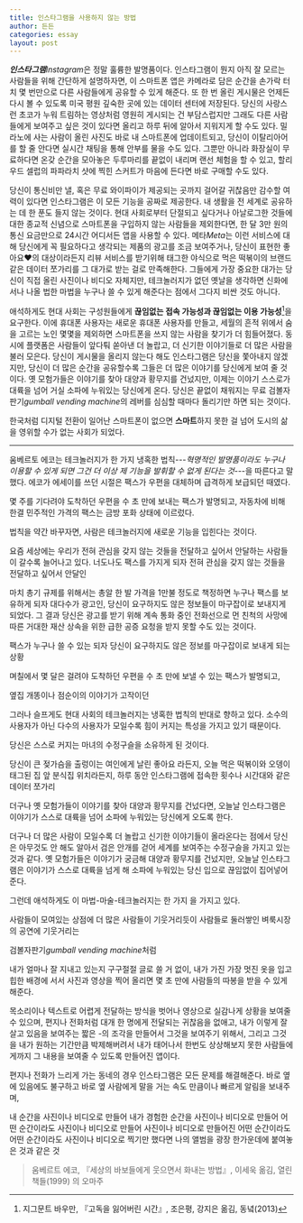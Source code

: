 ```yaml
---
title: 인스타그램을 사용하지 않는 방법
author: 든든
categories: essay
layout: post
---
```


***인스타그램****Instagram*은 정말 훌륭한 발명품이다. 인스타그램이 뭔지 아직 잘 모르는 사람들을 위해 간단하게 설명하자면, 이 스마트폰 앱은 카메라로 담은 순간을 손가락 터치 몇 번만으로 다른 사람들에게 공유할 수 있게 해준다. 또 한 번 올린 게시물은 언제든 다시 볼 수 있도록 미국 평원 깊숙한 곳에 있는 데이터 센터에 저장된다. 당신의 사랑스런 초코가 누워 트림하는 영상처럼 영원히 게시되는 건 부담스럽지만 그래도 다른 사람들에게 보여주고 싶은 것이 있다면 올리고 하루 뒤에 알아서 지워지게 할 수도 있다. 밀라노에 사는 사람이 올린 사진도 바로 내 스마트폰에 업데이트되고, 당신이 이탈리아어를 할 줄 안다면 실시간 채팅을 통해 안부를 물을 수도 있다. 그뿐만 아니라 화장실이 무료하다면 온갖 순간을 모아놓은 두루마리를 끝없이 내리며 랜선 체험을 할 수 있고, 할리우드 셀럽의 파파라치 샷에 찍힌 스커트가 마음에 든다면 바로 구매할 수도 있다.

당신이 통신비만 낼, 혹은 무료 와이파이가 제공되는 곳까지 걸어갈 귀찮음만 감수할 여력이 있다면 인스타그램은 이 모든 기능을 공짜로 제공한다. 내 생활을 전 세계로 공유하는 데 한 푼도 들지 않는 것이다. 현대 사회로부터 단절되고 싶다거나 아날로그한 것들에 대한 종교적 신념으로 스마트폰을 구입하지 않는 사람들을 제외한다면, 한 달 3만 원의 통신 요금만으로 24시간 어디서든 앱을 사용할 수 있다. 메타*Meta*는 이런 서비스에 대해 당신에게 꼭 필요하다고 생각되는 제품의 광고를 조금 보여주거나, 당신이 표현한 좋아요❤️의 대상이라든지 리뷰 서비스를 받기위해 태그한 야식으로 먹은 떡볶이의 브랜드 같은 데이터 쪼가리를 그 대가로 받는 걸로 만족해한다. 그들에게 가장 중요한 대가는 당신이 직접 올린 사진이나 비디오 자체지만, 테크놀러지가 없던 옛날을 생각하면 신화에서나 나올 법한 마법을 누구나 쓸 수 있게 해준다는 점에서 그다지 비싼 것도 아니다.

애석하게도 현대 사회는 구성원들에게 **끊임없는 접속 가능성과 끊임없는 이용 가능성**[^1]을 요구한다. 이에 휴대폰 사용자는 새로운 휴대폰 사용자를 만들고, 세월의 흔적 위에서 숨을 고르는 노인 몇몇을 제외하면 스마트폰을 쓰지 않는 사람을 찾기가 더 힘들어졌다. 동시에 플랫폼은 사람들이 앞다퉈 쏟아낸 더 놀랍고, 더 신기한 이야기들로 더 많은 사람을 불러 모은다. 당신이 게시물을 올리지 않는다 해도 인스타그램은 당신을 쫓아내지 않겠지만, 당신이 더 많은 순간을 공유할수록 그들은 더 많은 이야기를 당신에게 보여 줄 것이다. 옛 모험가들은 이야기를 찾아 대양과 황무지를 건넜지만, 이제는 이야기 스스로가 대륙을 넘어 거실 소파에 누워있는 당신에게 온다. 당신은 끝없이 채워지는 무료 검볼자판기*gumball vending machine*의 레버를 심심할 때마다 돌리기만 하면 되는 것이다.

한국처럼 디지털 전환이  일어난 스마트폰이 없으면 **스마트**하지 못한 걸 넘어 도시의 삶을 영위할 수가 없는 사회가 되었다.




<hr>

움베르토 에코는 테크놀러지가 한 가지 냉혹한 법칙---*혁명적인 발명품이라도 누구나 이용할 수 있게 되면 그건 더 이상 제 기능을 발휘할 수 없게 된다는 것*---을 따른다고 말했다. 에코가 에세이를 쓰던 시절은 팩스가 우편을 대체하며 급격하게 보급되던 때였다.

 몇 주를 기다려야 도착하던 우편을 수 초 만에 보내는 팩스가 발명되고, 자동차에 비해 한결 민주적인 가격의 팩스는 금방 포화 상태에 이르렀다. 

법칙을 약간 바꾸자면, 사람은 테크놀러지에 새로운 기능을 입힌다는 것이다.

요즘 세상에는 우리가 전혀 관심을 갖지 않는 것들을 전달하고 싶어서 안달하는 사람들이 갈수록 늘어나고 있다.
너도나도 팩스를 가지게 되자 전혀 관심을 갖지 않는 것들을 전달하고 싶어서 안달인

마치 총기 규제를 위해서는 총알 한 발 가격을 1만불 정도로 책정하면
  누구나 팩스를 보유하게 되자 대다수가 광고인, 당신이 요구하지도 않은 정보들이 마구잡이로 보내지게 되었다. 그 결과 당신은 광고를 받기 위해 계속 통화 중인 전화선으로 먼 친척의 사망에 따른 거대한 재산 상속을 위한 급한 공증 요청을 받지 못할 수도 있는 것이다.

팩스가 누구나 쓸 수 있는  되자 당신이 요구하지도 않은 정보를 마구잡이로 보내게 되는 상황 

며칠에서 몇 달은 걸려야 도착하던 우편을 수 초 만에 보낼 수 있는 팩스가 발명되고,

옆집 개똥이나 점순이의 이야기가 고작이던

그러나 슬프게도 현대 사회의 테크놀러지는 냉혹한 법칙의 반대로 향하고 있다. 소수의 사용자가 아닌 다수의 사용자가 모일수록 힘이 커지는 특성을 가지고 있기 때문이다.

당신은 스스로 커지는 마녀의 수정구슬을 소유하게 된 것이다. 

당신이 큰 젖가슴을 출렁이는 여인에게 날린 좋아요 라든지, 오늘 먹은 떡볶이와 오뎅이 태그된 집 앞 분식집 위치라든지, 하루 동안 인스타그램에 접속한 횟수나 시간대와 같은 데이터 쪼가리

더구나 옛 모험가들이 이야기를 찾아 대양과 황무지를 건넜다면, 오늘날 인스타그램은 이야기가 스스로 대륙을 넘어 소파에 누워있는 당신에게 오도록 한다. 

더구나 더 많은 사람이 모일수록 더 놀랍고 신기한 이야기들이 올라온다는 점에서 당신은 아무것도 안 해도 알아서 검은 안개를 걷어 세계를 보여주는 수정구슬을 가지고 있는 것과 같다. 옛 모험가들은 이야기가 궁금해 대양과 황무지를 건넜지만, 오늘날 인스타그램은 이야기가 스스로 대륙을 넘게 해 소파에 누워있는 당신 입으로 끊임없이 집어넣어 준다.

그런데 애석하게도 이 마법-마술-테크놀러지는 한 가지 을 가지고 있다.


사람들이 모여있는 상점에 더 많은 사람들이 기웃거리듯이
사람들로 둘러쌓인 벼룩시장의 공연에 기웃거리는

검볼자판기*gumball vending machine*처럼

내가 얼마나 잘 지내고 있는지 구구절절 글로 쓸 거 없이, 내가 가진 가장 멋진 옷을 입고 힙한 배경에 서서 사진과 영상을 찍어 올리면 몇 초 만에 사람들의 따봉을 받을 수 있게 해준다.

목소리이나 텍스트로 어렵게 전달하는 방식을 벗어나 영상으로 실감나게 상황을 보여줄 수 있으며, 편지나 전화처럼 대개 한 명에게 전달되는 귀찮음을 없애고, 내가 이렇게 잘 살고 있음을 보여주는 짧은 -의 조각을 만들어서 그것을 보여주기 위해서, 그리고 그것을 내가 원하는 기간만큼 박제해버려서 내가 태어나서 한번도 상상해보지 못한 사람들에게까지 그 내용을 보여줄 수 있도록 만들어진 앱이다. 

편지나 전화가 느리게 가는 동네의 경우 인스타그램은 모든 문제를 해결해준다. 바로 옆에 있음에도 불구하고 바로 옆 사람에게 말을 거는 속도 만큼이나 빠르게 알림을 보내주며, 

내 순간을 사진이나 비디오로 만들어 
내가 경험한 순간을 사진이나 비디오로 만들어
어떤 순간이라도 사진이나 비디오로 만들어
사진이나 비디오로 만들어진 어떤 순간이라도 
어떤 순간이라도 사진이나 비디오로 찍기만 했다면
나의 앨범을 광장 한가운데에 붙여놓은 것과 같은 것

> 움베르트 에코, 『세상의 바보들에게 웃으면서 화내는 방법』, 이세욱 옮김, 열린책들(1999) 의 오마주

[^1]: 지그문트 바우만, 『고독을 잃어버린 시간』, 조은평, 강지은 옮김, 동녘(2013)